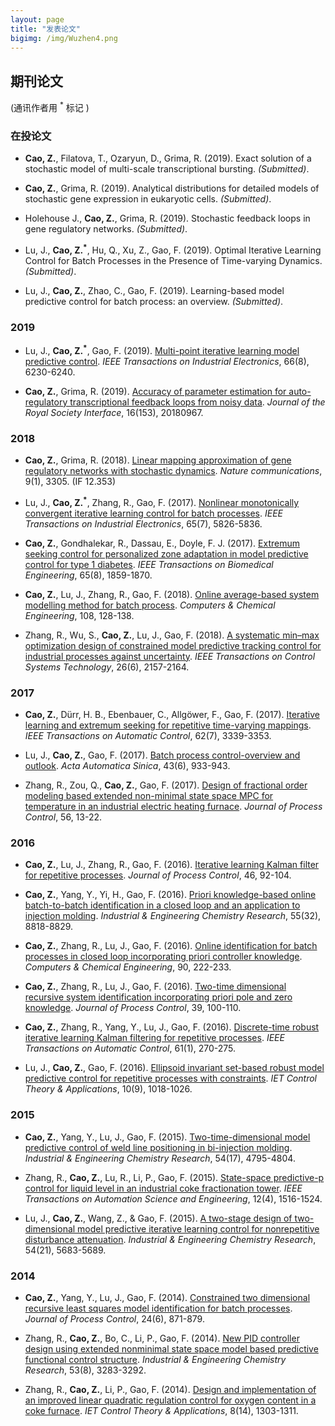 ```yaml
---
layout: page
title: "发表论文"
bigimg: /img/Wuzhen4.png
---
```

## 期刊论文
(通讯作者用 <sup>*</sup> 标记 )

### 在投论文
* **Cao, Z.**, Filatova, T., Ozaryun, D., Grima, R. (2019). Exact solution of a stochastic model of multi-scale transcriptional bursting. _(Submitted)_.

* **Cao, Z.**, Grima, R. (2019). Analytical distributions for detailed models of stochastic gene expression in eukaryotic cells. _(Submitted)_.

* Holehouse J., **Cao, Z.**, Grima, R. (2019). Stochastic feedback loops in gene regulatory networks. _(Submitted)_.

* Lu, J., **Cao, Z.<sup>*</sup>**, Hu, Q., Xu, Z., Gao, F. (2019). Optimal Iterative Learning Control for Batch Processes in the Presence of Time-varying Dynamics. _(Submitted)_.

* Lu, J., **Cao, Z.**, Zhao, C., Gao, F. (2019). Learning-based model predictive control for batch process: an overview. _(Submitted)_.

### 2019
* Lu, J., **Cao, Z.<sup>*</sup>**, Gao, F. (2019). [Multi-point iterative learning model predictive control](https://ieeexplore.ieee.org/abstract/document/8482502). _IEEE Transactions on Industrial Electronics_, 66(8), 6230-6240.

* **Cao, Z.**, Grima, R. (2019). [Accuracy of parameter estimation for auto-regulatory transcriptional feedback loops from noisy data](https://royalsocietypublishing.org/doi/pdf/10.1098/rsif.2018.0967). _Journal of the Royal Society Interface_, 16(153), 20180967.

### 2018
* **Cao, Z.**, Grima, R. (2018). [Linear mapping approximation of gene regulatory networks with stochastic dynamics](https://www.nature.com/articles/s41467-018-05822-0.pdf). _Nature communications_, 9(1), 3305. (IF 12.353)

* Lu, J., **Cao, Z.<sup>*</sup>**, Zhang, R., Gao, F. (2017). [Nonlinear monotonically convergent iterative learning control for batch processes](https://ieeexplore.ieee.org/abstract/document/8186203). _IEEE Transactions on Industrial Electronics_, 65(7), 5826-5836.

* **Cao, Z.**, Gondhalekar, R., Dassau, E., Doyle, F. J. (2017). [Extremum seeking control for personalized zone adaptation in model predictive control for type 1 diabetes](https://ieeexplore.ieee.org/abstract/document/8194875). _IEEE Transactions on Biomedical Engineering_, 65(8), 1859-1870.

* **Cao, Z.**, Lu, J., Zhang, R., Gao, F. (2018). [Online average-based system modelling method for batch process](https://www.sciencedirect.com/science/article/pii/S0098135417303101). _Computers & Chemical Engineering_, 108, 128-138.

* Zhang, R., Wu, S., **Cao, Z.**, Lu, J., Gao, F. (2018). [A systematic min–max optimization design of constrained model predictive tracking control for industrial processes against uncertainty](https://ieeexplore.ieee.org/abstract/document/8036408). _IEEE Transactions on Control Systems Technology_, 26(6), 2157-2164.


### 2017
* **Cao, Z.**, Dürr, H. B., Ebenbauer, C., Allgöwer, F., Gao, F. (2017). [Iterative learning and extremum seeking for repetitive time-varying mappings](https://ieeexplore.ieee.org/abstract/document/7762820). _IEEE Transactions on Automatic Control_, 62(7), 3339-3353.

* Lu, J., **Cao, Z.**, Gao, F. (2017). [Batch process control-overview and outlook](https://docs.google.com/viewer?url=https://edwardcao3025.github.io/img/BatchProcessControl.pdf). _Acta Automatica Sinica_, 43(6), 933-943.

* Zhang, R., Zou, Q., **Cao, Z.**, Gao, F. (2017). [Design of fractional order modeling based extended non-minimal state space MPC for temperature in an industrial electric heating furnace](https://www.sciencedirect.com/science/article/pii/S0959152417300951). _Journal of Process Control_, 56, 13-22.

### 2016
* **Cao, Z.**, Lu, J., Zhang, R., Gao, F. (2016). [Iterative learning Kalman filter for repetitive processes](https://www.sciencedirect.com/science/article/pii/S0959152416301044). _Journal of Process Control_, 46, 92-104.

* **Cao, Z.**, Yang, Y., Yi, H., Gao, F. (2016). [Priori knowledge-based online batch-to-batch identification in a closed loop and an application to injection molding](https://pubs.acs.org/doi/abs/10.1021/acs.iecr.6b01900). _Industrial & Engineering Chemistry Research_, 55(32), 8818-8829.

* **Cao, Z.**, Zhang, R., Lu, J., Gao, F. (2016). [Online identification for batch processes in closed loop incorporating priori controller knowledge](https://www.sciencedirect.com/science/article/pii/S0098135416301211). _Computers & Chemical Engineering_, 90, 222-233.

* **Cao, Z.**, Zhang, R., Lu, J., Gao, F. (2016). [Two-time dimensional recursive system identification incorporating priori pole and zero knowledge](https://www.sciencedirect.com/science/article/pii/S0959152415002450). _Journal of Process Control_, 39, 100-110.

* **Cao, Z.**, Zhang, R., Yang, Y., Lu, J., Gao, F. (2016). [Discrete-time robust iterative learning Kalman filtering for repetitive processes](https://ieeexplore.ieee.org/abstract/document/7109128). _IEEE Transactions on Automatic Control_, 61(1), 270-275.

* Lu, J., **Cao, Z.**, Gao, F. (2016). [Ellipsoid invariant set-based robust model predictive control for repetitive processes with constraints](https://ieeexplore.ieee.org/document/7470427). _IET Control Theory & Applications_, 10(9), 1018-1026.

### 2015

* **Cao, Z.**, Yang, Y., Lu, J., Gao, F. (2015). [Two-time-dimensional model predictive control of weld line positioning in bi-injection molding](https://pubs.acs.org/doi/abs/10.1021/ie5041397). _Industrial & Engineering Chemistry Research_, 54(17), 4795-4804.

* Zhang, R., **Cao, Z.**, Lu, R., Li, P., Gao, F. (2015). [State-space predictive-p control for liquid level in an industrial coke fractionation tower](https://ieeexplore.ieee.org/abstract/document/6818446). _IEEE Transactions on Automation Science and Engineering_, 12(4), 1516-1524.

* Lu, J., **Cao, Z.**, Wang, Z., & Gao, F. (2015). [A two-stage design of two-dimensional model predictive iterative learning control for nonrepetitive disturbance attenuation](https://pubs.acs.org/doi/abs/10.1021/acs.iecr.5b01316). _Industrial & Engineering Chemistry Research_, 54(21), 5683-5689.

### 2014
* **Cao, Z.**, Yang, Y., Lu, J., Gao, F. (2014). [Constrained two dimensional recursive least squares model identification for batch processes](https://www.sciencedirect.com/science/article/pii/S095915241400095X). _Journal of Process Control_, 24(6), 871-879.

* Zhang, R., **Cao, Z.**, Bo, C., Li, P., Gao, F. (2014). [New PID controller design using extended nonminimal state space model based predictive functional control structure](https://pubs.acs.org/doi/abs/10.1021/ie403924p). _Industrial & Engineering Chemistry Research_, 53(8), 3283-3292.

* Zhang, R., **Cao, Z.**, Li, P., Gao, F. (2014). [Design and implementation of an improved linear quadratic regulation control for oxygen content in a coke furnace](https://ieeexplore.ieee.org/document/6892173). _IET Control Theory & Applications_, 8(14), 1303-1311.
